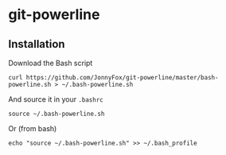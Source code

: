 # git-powerline
## Installation

Download the Bash script

    curl https://github.com/JonnyFox/git-powerline/master/bash-powerline.sh > ~/.bash-powerline.sh

And source it in your `.bashrc`

    source ~/.bash-powerline.sh

Or (from bash)

    echo "source ~/.bash-powerline.sh" >> ~/.bash_profile
